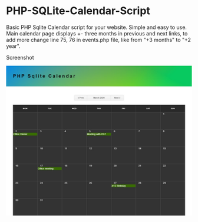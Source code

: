 # PHP-SQLite-Calendar-Script
Basic PHP Sqlite Calendar script for your website. Simple and easy to use. Main calendar page displays +- three months in previous and next links, to add more change line 75, 76 in events.php file, like from "+3 months" to "+2 year".

Screenshot

![ScreenShot](https://github.com/saudiqbal/PHP-SQLite-Calendar-Script/blob/master/Screenshot.jpg)
